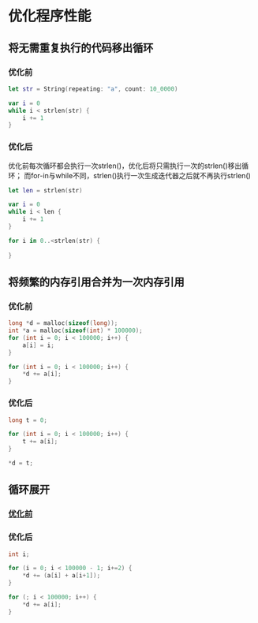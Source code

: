 # 优化程序性能

## 将无需重复执行的代码移出循环

### 优化前

```swift
let str = String(repeating: "a", count: 10_0000)

var i = 0
while i < strlen(str) {
    i += 1
}
```

### 优化后

优化前每次循环都会执行一次strlen()，优化后将只需执行一次的strlen()移出循环；
而for-in与while不同，strlen()执行一次生成迭代器之后就不再执行strlen()

```swift
let len = strlen(str)

var i = 0
while i < len {
    i += 1
}
```

```swift
for i in 0..<strlen(str) {
    
}
```

## 将频繁的内存引用合并为一次内存引用

### 优化前

```c
long *d = malloc(sizeof(long));
int *a = malloc(sizeof(int) * 100000);
for (int i = 0; i < 100000; i++) {
    a[i] = i;
}

for (int i = 0; i < 100000; i++) {
    *d += a[i];
}
```

### 优化后

```c
long t = 0;

for (int i = 0; i < 100000; i++) {
    t += a[i];
}

*d = t;
```

## 循环展开

### [优化前](#优化前-1)

### 优化后

```c
int i;

for (i = 0; i < 100000 - 1; i+=2) {
    *d += (a[i] + a[i+1]);
}

for (; i < 100000; i++) {
    *d += a[i];
}
```

